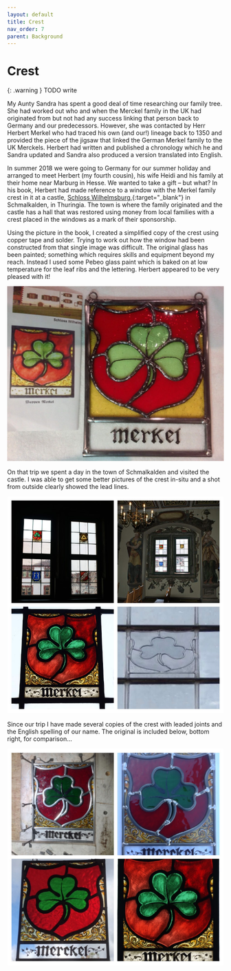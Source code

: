 ```yaml
---
layout: default
title: Crest
nav_order: 7
parent: Background
---
```


# Crest

{: .warning }
TODO write

My Aunty Sandra has spent a good deal of time researching our family tree. She had worked out who and when the Merckel family in the UK had originated from but not had any success linking that person back to Germany and our predecessors. However, she was contacted by Herr Herbert Merkel who had traced his own (and our!) lineage back to 1350 and provided the piece of the jigsaw that linked the German Merkel family to the UK Merckels. Herbert had written and published a chronology which he and Sandra updated and Sandra also produced a version translated into English.

In summer 2018 we were going to Germany for our summer holiday and arranged to meet Herbert (my fourth cousin), his wife Heidi and his family at their home near Marburg in Hesse. We wanted to take a gift – but what? In his book, Herbert had made reference to a window with the Merkel family crest in it at a castle, [Schloss Wilhelmsburg,](https://www.museumwilhelmsburg.de/){:target="_blank"} in Schmalkalden, in Thuringia. The town is where the family originated and the castle has a hall that was restored using money from local families with a crest placed in the windows as a mark of their sponsorship. 

Using the picture in the book, I created a simplified copy of the crest using copper tape and solder. Trying to work out how the window had been constructed from that single image was difficult. The original glass has been painted; something which requires skills and equipment beyond my reach. Instead I used some Pebeo glass paint which is baked on at low temperature for the leaf ribs and the lettering. Herbert appeared to be very pleased with it!

![Merkel Crest](/images/merkel1.jpg)

On that trip we spent a day in the town of Schmalkalden and visited the castle. I was able to get some better pictures of the crest in-situ and a shot from outside clearly showed the lead lines. 

![Merkel Crest](/images/merkel2.jpg)

Since our trip I have made several copies of the crest with leaded joints and the English spelling of our name. The original is included below, bottom right, for comparison...

![Merkel Crest](/images/merckel.jpg)

